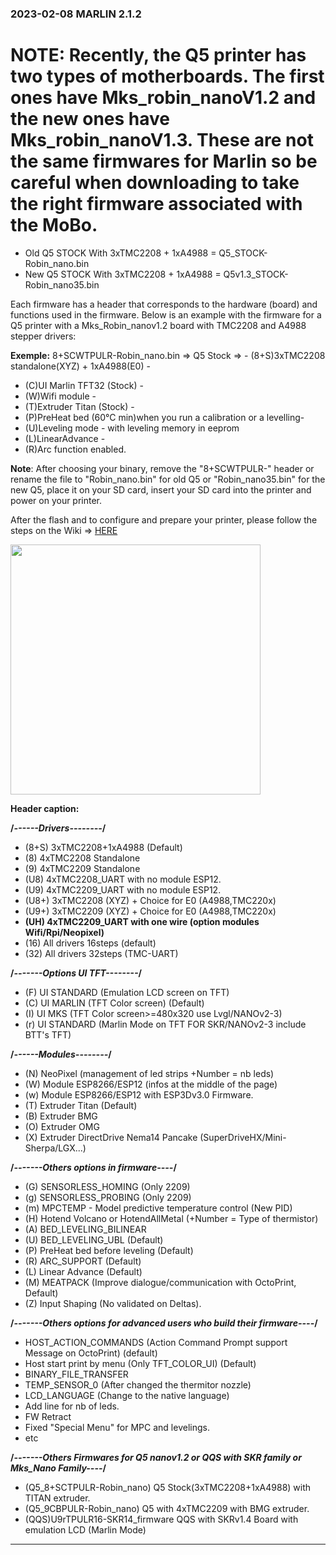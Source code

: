 ### 2023-02-08 MARLIN 2.1.2

 # **NOTE**: Recently, the Q5 printer has two types of motherboards. The first ones have Mks_robin_nanoV1.2 and the new ones have Mks_robin_nanoV1.3. These are not the same firmwares for Marlin so be careful when downloading to take the right firmware associated with the MoBo.

 - Old Q5 STOCK With 3xTMC2208 + 1xA4988 = Q5_STOCK-Robin_nano.bin
 - New Q5 STOCK With 3xTMC2208 + 1xA4988 = Q5v1.3_STOCK-Robin_nano35.bin

Each firmware has a header that corresponds to the hardware (board) and functions used in the firmware.
Below is an example with the firmware for a Q5 printer with a Mks_Robin_nanov1.2 board with TMC2208 and A4988 stepper drivers:

**Exemple:**
8+SCWTPULR-Robin_nano.bin => Q5 Stock
=> - (8+S)3xTMC2208 standalone(XYZ) + 1xA4988(E0) - 
   - (C)UI Marlin TFT32 (Stock) - 
   - (W)Wifi module - 
   - (T)Extruder Titan (Stock) - 
   - (P)PreHeat bed (60°C min)when you run a calibration or a levelling- 
   - (U)Leveling mode - with leveling memory in eeprom
   - (L)LinearAdvance - 
   - (R)Arc function enabled.

  **Note**: After choosing your binary, remove the "8+SCWTPULR-" header or rename the file to "Robin_nano.bin" for old Q5 or "Robin_nano35.bin" for the new Q5,
  place it on your SD card, insert your SD card into the printer and power on your printer.
  
  After the flash and to configure and prepare your printer, please follow the steps on the Wiki => 
  [HERE](https://github.com/Foxies-CSTL/Marlin_2.1.x/wiki/2.SETTINGS-THE-PRINTER)
  
  <img width=400 src="https://github.com/Foxies-CSTL/Marlin_2.1.x/wiki/icons/FLSun-Wiki.png" />
  
  **Header caption:**

  **/*------Drivers--------*/**
  - (8+S) 3xTMC2208+1xA4988 (Default) 
  - (8) 4xTMC2208 Standalone
  - (9) 4xTMC2209 Standalone
  - (U8) 4xTMC2208_UART with no module ESP12.
  - (U9) 4xTMC2209_UART with no module ESP12.
  - (U8+) 3xTMC2208 (XYZ) + Choice for E0 (A4988,TMC220x) 
  - (U9+) 3xTMC2209 (XYZ) + Choice for E0 (A4988,TMC220x)
  - **(UH) 4xTMC2209_UART with one wire (option modules Wifi/Rpi/Neopixel)**
  - (16) All drivers 16steps (default)
  - (32) All drivers 32steps (TMC-UART)

  **/*-------Options UI TFT--------*/**
  - (F) UI STANDARD (Emulation LCD screen on TFT)
  - (C) UI MARLIN (TFT Color screen) (Default)
  - (I) UI MKS (TFT Color screen>=480x320 use Lvgl/NANOv2-3)
  - (r) UI STANDARD (Marlin Mode on TFT FOR SKR/NANOv2-3 include BTT's TFT)

  **/*------Modules--------*/**
  - (N) NeoPixel (management of led strips +Number = nb leds)
  - (W) Module ESP8266/ESP12 (infos at the middle of the page)
  - (w) Module ESP8266/ESP12 with ESP3Dv3.0 Firmware.
  - (T) Extruder Titan (Default)
  - (B) Extruder BMG
  - (O) Extruder OMG
  - (X) Extruder DirectDrive Nema14 Pancake (SuperDriveHX/Mini-Sherpa/LGX...)
  
  **/*-------Others options in firmware----*/**
  - (G) SENSORLESS_HOMING (Only 2209)
  - (g) SENSORLESS_PROBING (Only 2209)
  - (m) MPCTEMP - Model predictive temperature control (New PID)
  - (H) Hotend Volcano or HotendAllMetal (+Number = Type of thermistor)
  - (A) BED_LEVELING_BILINEAR
  - (U) BED_LEVELING_UBL (Default)
  - (P) PreHeat bed before leveling (Default)
  - (R) ARC_SUPPORT (Default)
  - (L) Linear Advance (Default)
  - (M) MEATPACK (Improve dialogue/communication with OctoPrint, Default)
  - (Z) Input Shaping (No validated on Deltas).

  **/*-------Others options for advanced users who build their firmware----*/**
  - HOST_ACTION_COMMANDS (Action Command Prompt support Message on OctoPrint) (default)
  - Host start print by menu (Only TFT_COLOR_UI) (Default)
  - BINARY_FILE_TRANSFER
  - TEMP_SENSOR_0 (After changed the thermitor nozzle)
  - LCD_LANGUAGE (Change to the native language)
  - Add line for nb of leds.
  - FW Retract
  - Fixed "Special Menu" for MPC and levelings.
  - etc 
 
  **/*-------Others Firmwares for Q5 nanov1.2 or QQS with SKR family or Mks_Nano Family----*/**
  - (Q5_8+SCTPULR-Robin_nano)   Q5 Stock(3xTMC2208+1xA4988) with TITAN extruder. 
  - (Q5_9CBPULR-Robin_nano)     Q5 with 4xTMC2209 with BMG extruder.
  - (QQS)U9rTPULR16-SKR14_firmware QQS with SKRv1.4 Board with emulation LCD (Marlin Mode)
***
